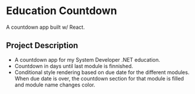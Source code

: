 # Education Countdown
A countdown app built w/ React.

## Project Description

- A countdown app for my System Developer .NET education.
- Countdown in days until last module is finnished.
- Conditional style rendering based on due date for the different modules. When due date is over, the countdown section for that module is filled and module name changes color.
